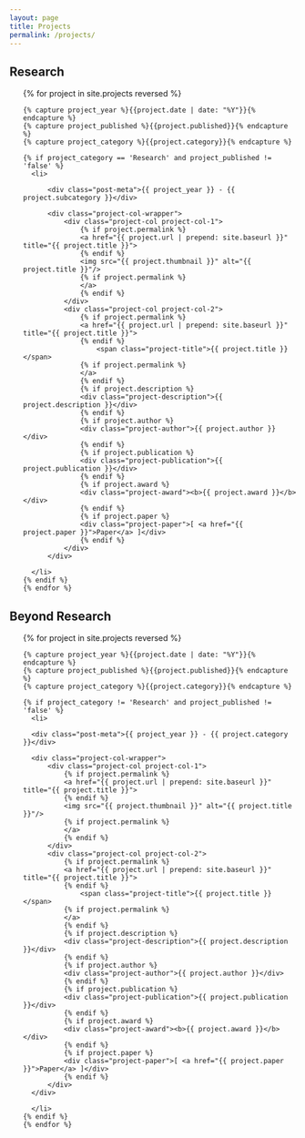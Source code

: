 ```yaml
---
layout: page
title: Projects
permalink: /projects/
---
```


## Research

<div class="project-list">
  <ul>
    {% for project in site.projects reversed %}

    {% capture project_year %}{{project.date | date: "%Y"}}{% endcapture %}
    {% capture project_published %}{{project.published}}{% endcapture %}
    {% capture project_category %}{{project.category}}{% endcapture %}

    {% if project_category == 'Research' and project_published != 'false' %}
      <li>

          <div class="post-meta">{{ project_year }} - {{ project.subcategory }}</div>

          <div class="project-col-wrapper">
              <div class="project-col project-col-1">
                  {% if project.permalink %}
                  <a href="{{ project.url | prepend: site.baseurl }}" title="{{ project.title }}">
                  {% endif %}
                  <img src="{{ project.thumbnail }}" alt="{{ project.title }}"/>
                  {% if project.permalink %}
                  </a>
                  {% endif %}
              </div>
              <div class="project-col project-col-2">
                  {% if project.permalink %}
                  <a href="{{ project.url | prepend: site.baseurl }}" title="{{ project.title }}">
                  {% endif %}
                      <span class="project-title">{{ project.title }}</span>
                  {% if project.permalink %}
                  </a>
                  {% endif %}
                  {% if project.description %}
                  <div class="project-description">{{ project.description }}</div>
                  {% endif %}
                  {% if project.author %}
                  <div class="project-author">{{ project.author }}</div>
                  {% endif %}
                  {% if project.publication %}
                  <div class="project-publication">{{ project.publication }}</div>
                  {% endif %}
                  {% if project.award %}
                  <div class="project-award"><b>{{ project.award }}</b></div>
                  {% endif %}
                  {% if project.paper %}
                  <div class="project-paper">[ <a href="{{ project.paper }}">Paper</a> ]</div>
                  {% endif %}
              </div>
          </div>

      </li>
    {% endif %}
    {% endfor %}
  </ul>
</div>

## Beyond Research

<div class="project-list">
  <ul>
    {% for project in site.projects reversed %}

    {% capture project_year %}{{project.date | date: "%Y"}}{% endcapture %}
    {% capture project_published %}{{project.published}}{% endcapture %}
    {% capture project_category %}{{project.category}}{% endcapture %}

    {% if project_category != 'Research' and project_published != 'false' %}
      <li>

      <div class="post-meta">{{ project_year }} - {{ project.category }}</div>

      <div class="project-col-wrapper">
          <div class="project-col project-col-1">
              {% if project.permalink %}
              <a href="{{ project.url | prepend: site.baseurl }}" title="{{ project.title }}">
              {% endif %}
              <img src="{{ project.thumbnail }}" alt="{{ project.title }}"/>
              {% if project.permalink %}
              </a>
              {% endif %}
          </div>
          <div class="project-col project-col-2">
              {% if project.permalink %}
              <a href="{{ project.url | prepend: site.baseurl }}" title="{{ project.title }}">
              {% endif %}
                  <span class="project-title">{{ project.title }}</span>
              {% if project.permalink %}
              </a>
              {% endif %}
              {% if project.description %}
              <div class="project-description">{{ project.description }}</div>
              {% endif %}
              {% if project.author %}
              <div class="project-author">{{ project.author }}</div>
              {% endif %}
              {% if project.publication %}
              <div class="project-publication">{{ project.publication }}</div>
              {% endif %}
              {% if project.award %}
              <div class="project-award"><b>{{ project.award }}</b></div>
              {% endif %}
              {% if project.paper %}
              <div class="project-paper">[ <a href="{{ project.paper }}">Paper</a> ]</div>
              {% endif %}
          </div>
      </div>

      </li>
    {% endif %}
    {% endfor %}
  </ul>
</div>
